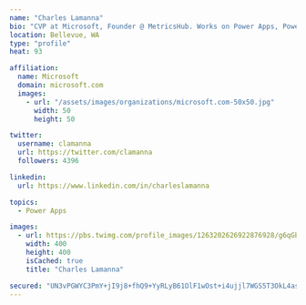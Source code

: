 ```yaml
---
name: "Charles Lamanna"
bio: "CVP at Microsoft, Founder @ MetricsHub. Works on Power Apps, Power Automate, Power Virtual Agent, Common Data Service and Dynamics 365."
location: Bellevue, WA
type: "profile"
heat: 93

affiliation:
  name: Microsoft
  domain: microsoft.com
  images:
    - url: "/assets/images/organizations/microsoft.com-50x50.jpg"
      width: 50
      height: 50

twitter:
  username: clamanna
  url: https://twitter.com/clamanna
  followers: 4396

linkedin:
  url: https://www.linkedin.com/in/charleslamanna

topics:
  - Power Apps

images:
  - url: https://pbs.twimg.com/profile_images/1263202626922876928/g6qGbHZ-_400x400.jpg
    width: 400
    height: 400
    isCached: true
    title: "Charles Lamanna"

secured: "UN3vPGWYC3PmY+jI9j8+fhQ9+YyRLyB61OlF1wOst+i4ujjl7WGS5T3OkL4aso+bIS5LGJY/vJV68iAE5QWBIEBIlUUQZ6WESahdb6Nn8Lcr6J0FeepN/T/RWjYW85XWPellixxaoOcc/UMlx6X89WNTt/juTc30SR3OCGdT4nlfTdJeaTbyc6Amx6H2orQm3o6ImNH6KOks90aPNsyaVQmzRn1d+OeO2e6GiLEGaliA1yhkMwtfp3YkHWbbHTwjXfCdDl4ZCchK0WuvVAWOJSI4qLZQKXY8FmQQrdpHf9IQ/10xIBDCC6PV6YifhNZe66PgE6fRFV1q4KqkW7ubOfRoDHmEaupZ6AfzleNeW/JiTYt3WpUAhVLIlAMaZhwbKweEoX8NeEaRtggEP1qe1cqjfsJCoK7lf6mo1E7+t38=;Fg2kPj0KHUC7ABjd3gXN+g=="
---
```


